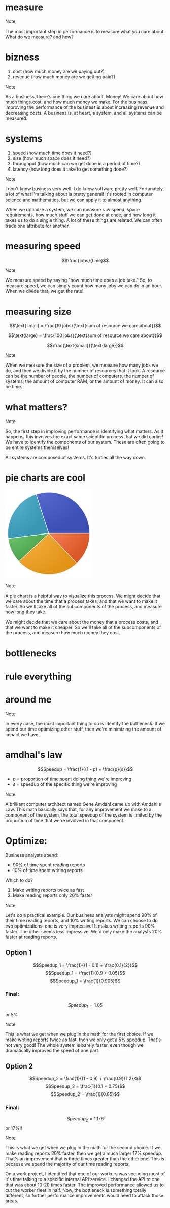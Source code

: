 # measure

Note:

The most important step in performance is to measure what you care about.
What do we measure? and how?


# bizness

1. cost (how much money are we paying out?)
2. revenue (how much money are we getting paid?)

Note:

As a business, there's one thing we care about.
Money!
We care about how much things cost, and how much money we make.
For the business, improving the performance of the business is about increasing revenue and decreasing costs.
A business is, at heart, a system, and all systems can be measured.


# systems

1. speed (how much time does it need?)
2. size (how much space does it need?)
3. throughput (how much can we get done in a period of time?)
4. latency (how long does it take to get something done?)

Note:

I don't know business very well.
I do know software pretty well.
Fortunately, a lot of what I'm talking about is pretty general!
It's rooted in computer science and mathematics, but we can apply it to almost anything.

When we optimize a system, we can measure raw speed, space requirements, how much stuff we can get done at once, and how long it takes us to do a single thing.
A lot of these things are related.
We can often trade one attribute for another.


# measuring speed

$$\frac{jobs}{time}$$

Note:

We measure speed by saying "how much time does a job take."
So, to measure speed, we can simply count how many jobs we can do in an hour.
When we divide that, we get the rate!


# measuring size

$$\text{small} = \frac{10 jobs}{\text{sum of resource we care about}}$$

$$\text{large} = \frac{100 jobs}{\text{sum of resource we care about}}$$

$$\frac{\text{small}}{\text{large}}$$

Note:

When we measure the size of a problem, we measure how many jobs we do, and then we divide it by the number of resources that it took.
A resource can be the number of people, the number of computers, the number of systems, the amount of computer RAM, or the amount of money.
It can also be time.


# what matters?

Note:

So, the first step in improving performance is identifying what matters.
As it happens, this involves the exact same scientific process that we did earlier!
We have to identify the components of our system.
These are often going to be entire systems themselves!

All systems are composed of systems.
It's turtles all the way down.


# pie charts are cool

![](pie-sample.png)

Note:

A pie chart is a helpful way to visualize this process.
We might decide that we care about the time that a process takes, and that we want to make it faster.
So we'll take all of the subcomponents of the process, and measure how long they take.

We might decide that we care about the money that a process costs, and that we want to make it cheaper.
So we'll take all of the subcomponents of the process, and measure how much money they cost.


# bottlenecks

# rule everything 

# around me

Note:

In every case, the most important thing to do is identify the bottleneck.
If we spend our time optimizing other stuff, then we're minimizing the amount of impact we have.


# amdhal's law

$$Speedup = \frac{1}{(1 - p) + \frac{p}{s}}$$

- $p$ = proportion of time spent doing thing we're improving
- $s$ = speedup of the specific thing we're improving

Note:

A brilliant computer architect named Gene Amdahl came up with Amdahl's Law.
This math basically says that, for any improvement we make to a component of the system, the total speedup of the system is limited by the proportion of time that we're involved in that component.


# Optimize:

Business analysts spend:

- 90% of time spent reading reports
- 10% of time spent writing reports

Which to do?

1. Make writing reports twice as fast
2. Make reading reports only 20% faster

Note:

Let's do a practical example.
Our business analysts might spend 90% of their time reading reports, and 10% writing reports.
We can choose to do two optimizations:
one is very impressive! It makes writing reports 90% faster.
The other seems less impressive.
We'd only make the analysts 20% faster at reading reports.


## Option 1

$$Speedup_1 = \frac{1}{(1 - 0.1) + \frac{0.1}{2}}$$
$$Speedup_1 = \frac{1}{0.9 + 0.05}$$
$$Speedup_1 = \frac{1}{0.905}$$
### Final:
$$Speedup_1 = 1.05$$
or
5%

Note:

This is what we get when we plug in the math for the first choice.
If we make writing reports twice as fast, then we only get a 5% speedup.
That's not very good! The whole system is barely faster, even though we dramatically improved the speed of one part.


## Option 2

$$Speedup_2 = \frac{1}{(1 - 0.9) + \frac{0.9}{1.2}}$$
$$Speedup_2 = \frac{1}{0.1 + 0.75}$$
$$Speedup_2 = \frac{1}{0.85}$$
### Final:
$$Speedup_2 = 1.176$$
or
17%!!

Note:

This is what we get when we plug in the math for the second choice.
If we make reading reports 20% faster, then we get a much larger 17% speedup.
That's an improvement that is three times greater than the other one!
This is because we spend the majority of our time reading reports.

On a work project, I identified that one of our workers was spending most of it's time talking to a specific internal API service.
I changed the API to one that was about 10-20 times faster.
The improved performance allowed us to cut the worker fleet in half.
Now, the bottleneck is something totally different, so further performance improvements would need to attack those areas.
